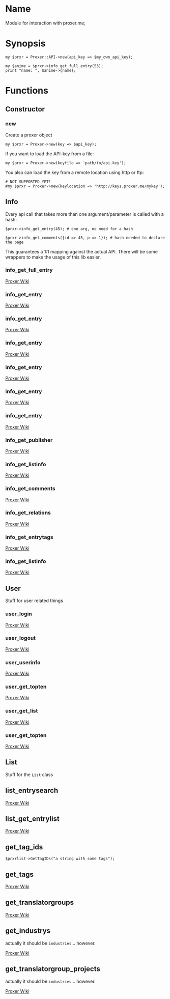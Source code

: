 # Name

Module for interaction with proxer.me;

# Synopsis

    my $prxr = Proxer::API->new(api_key => $my_own_api_key);

    my $anime = $prxr->info_get_full_entry(53);
    print "name: ", $anime->{name};

# Functions

## Constructor

### new

Create a proxer object

    my $prxr = Proxer->new(key => $api_key);

If you want to load the API-key from a file:

    my $prxr = Proxer->new(keyfile => 'path/to/api.key');

You also can load the key from a remote location using http or ftp:

    # NOT SUPPORTED YET!
    #my $prxr = Proxer->new(keylocation => 'http://keys.proxer.me/mykey');

## Info

Every api call that takes more than one argument/parameter is called with a hash:

    $prxr->info_get_entry(45); # one arg, no need for a hash

    $prxr->info_get_comments({id => 45, p => 1}); # hash needed to declare the page

This guarantees a 1:1 mapping against the actual API.
There will be some wrappers to make the usage of this lib easier.

### info\_get\_full\_entry

[Proxer Wiki](https://proxer.me/wiki/Proxer_API/v1/Info#Get_Full_Entry)

### info\_get\_entry

[Proxer Wiki](http://proxer.me/wiki/Proxer_API/v1/Info#Get_Entry)

### info\_get\_entry

[Proxer Wiki](http://proxer.me/wiki/Proxer_API/v1/Info#Get_Names)

### info\_get\_entry

[Proxer Wiki](http://proxer.me/wiki/Proxer_API/v1/Info#Get_Gate)

### info\_get\_entry

[Proxer Wiki](http://proxer.me/wiki/Proxer_API/v1/Info#Get_Lang)

### info\_get\_entry

[Proxer Wiki](http://proxer.me/wiki/Proxer_API/v1/Info#Get_Season)

### info\_get\_entry

[Proxer Wiki](http://proxer.me/wiki/Proxer_API/v1/Info#Get_Groups)

### info\_get\_publisher

[Proxer Wiki](http://proxer.me/wiki/Proxer_API/v1/Info#get_Publisher)

### info\_get\_listinfo

[Proxer Wiki](http://proxer.me/wiki/Proxer_API/v1/Info#Get_Listinfo)

### info\_get\_comments

[Proxer Wiki](http://proxer.me/wiki/Proxer_API/v1/Info#Get_Comments)

### info\_get\_relations

[Proxer Wiki](http://proxer.me/wiki/Proxer_API/v1/Info#Get_Relations)

### info\_get\_entrytags

[Proxer Wiki](http://proxer.me/wiki/Proxer_API/v1/Info#Get_Entrytags)

### info\_get\_listinfo

[Proxer Wiki](http://proxer.me/wiki/Proxer_API/v1/Info#Set_Userinfo)

## User

Stuff for user related things

### user\_login

[Proxer Wiki](http://proxer.me/wiki/Proxer_API/v1/User#Login)

### user\_logout

[Proxer Wiki](http://proxer.me/wiki/Proxer_API/v1/User#Logout)

### user\_userinfo

[Proxer Wiki](http://proxer.me/wiki/Proxer_API/v1/User#Userinfo)

### user\_get\_topten

[Proxer Wiki](http://proxer.me/wiki/Proxer_API/v1/User#Get_Topten)

### user\_get\_list

[Proxer Wiki](http://proxer.me/wiki/Proxer_API/v1/User#Get_List)

### user\_get\_topten

[Proxer Wiki](http://proxer.me/wiki/Proxer_API/v1/User#Get_Latest_Comment)

## List

Stuff for the `List` class

## list\_entrysearch

[Proxer Wiki](http://proxer.me/wiki/Proxer_API/v1/List#Entry_Search)

## list\_get\_entrylist

[Proxer Wiki](http://proxer.me/wiki/Proxer_API/v1/List#Entry_Search)

## get\_tag\_ids

    $prxrlist->GetTagIDs("a string with some tags");

## get\_tags

[Proxer Wiki](http://proxer.me/wiki/Proxer_API/v1/List#Get_Tags)

## get\_translatorgroups

[Proxer Wiki](http://proxer.me/wiki/Proxer_API/v1/List#Get_Tags)

## get\_industrys
actually it should be `industries`... however.

[Proxer Wiki](http://proxer.me/wiki/Proxer_API/v1/List#Get_Tags)

## get\_translatorgroup\_projects
actually it should be `industries`... however.

[Proxer Wiki](http://proxer.me/wiki/Proxer_API/v1/List#Get_Tags)
